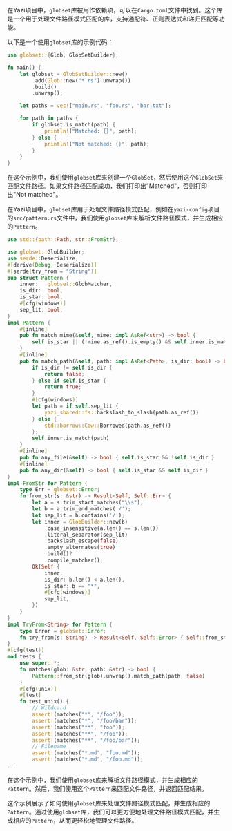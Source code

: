 在Yazi项目中，`globset`库被用作依赖项，可以在`Cargo.toml`文件中找到。这个库是一个用于处理文件路径模式匹配的库，支持通配符、正则表达式和递归匹配等功能。

以下是一个使用`globset`库的示例代码：

```rust
use globset::{Glob, GlobSetBuilder};

fn main() {
    let globset = GlobSetBuilder::new()
        .add(Glob::new("*.rs").unwrap())
        .build()
        .unwrap();

    let paths = vec!["main.rs", "foo.rs", "bar.txt"];

    for path in paths {
        if globset.is_match(path) {
            println!("Matched: {}", path);
        } else {
            println!("Not matched: {}", path);
        }
    }
}
```

在这个示例中，我们使用`globset`库来创建一个`GlobSet`，然后使用这个`GlobSet`来匹配文件路径。如果文件路径匹配成功，我们打印出"Matched"，否则打印出"Not matched"。

在Yazi项目中，`globset`库用于处理文件路径模式匹配，例如在`yazi-config`项目的`src/pattern.rs`文件中，我们使用`globset`库来解析文件路径模式，并生成相应的`Pattern`。

```rust
use std::{path::Path, str::FromStr};

use globset::GlobBuilder;
use serde::Deserialize;
#[derive(Debug, Deserialize)]
#[serde(try_from = "String")]
pub struct Pattern {
	inner:   globset::GlobMatcher,
	is_dir:  bool,
	is_star: bool,
	#[cfg(windows)]
	sep_lit: bool,
}
impl Pattern {
	#[inline]
	pub fn match_mime(&self, mime: impl AsRef<str>) -> bool {
		self.is_star || (!mime.as_ref().is_empty() && self.inner.is_match(mime.as_ref()))
	}
	#[inline]
	pub fn match_path(&self, path: impl AsRef<Path>, is_dir: bool) -> bool {
		if is_dir != self.is_dir {
			return false;
		} else if self.is_star {
			return true;
		}
		#[cfg(windows)]
		let path = if self.sep_lit {
			yazi_shared::fs::backslash_to_slash(path.as_ref())
		} else {
			std::borrow::Cow::Borrowed(path.as_ref())
		};
		self.inner.is_match(path)
	}
	#[inline]
	pub fn any_file(&self) -> bool { self.is_star && !self.is_dir }
	#[inline]
	pub fn any_dir(&self) -> bool { self.is_star && self.is_dir }
}
impl FromStr for Pattern {
	type Err = globset::Error;
	fn from_str(s: &str) -> Result<Self, Self::Err> {
		let a = s.trim_start_matches("\\s");
		let b = a.trim_end_matches('/');
		let sep_lit = b.contains('/');
		let inner = GlobBuilder::new(b)
			.case_insensitive(a.len() == s.len())
			.literal_separator(sep_lit)
			.backslash_escape(false)
			.empty_alternates(true)
			.build()?
			.compile_matcher();
		Ok(Self {
			inner,
			is_dir: b.len() < a.len(),
			is_star: b == "*",
			#[cfg(windows)]
			sep_lit,
		})
	}
}
impl TryFrom<String> for Pattern {
	type Error = globset::Error;
	fn try_from(s: String) -> Result<Self, Self::Error> { Self::from_str(s.as_str()) }
}
#[cfg(test)]
mod tests {
	use super::*;
	fn matches(glob: &str, path: &str) -> bool {
		Pattern::from_str(glob).unwrap().match_path(path, false)
	}
	#[cfg(unix)]
	#[test]
	fn test_unix() {
		// Wildcard
		assert!(matches("*", "/foo"));
		assert!(matches("*", "/foo/bar"));
		assert!(matches("**", "foo"));
		assert!(matches("**", "/foo"));
		assert!(matches("**", "/foo/bar"));
		// Filename
		assert!(matches("*.md", "foo.md"));
		assert!(matches("*.md", "/foo.md"));
...
```

在这个示例中，我们使用`globset`库来解析文件路径模式，并生成相应的`Pattern`。然后，我们使用这个`Pattern`来匹配文件路径，并返回匹配结果。

这个示例展示了如何使用`globset`库来处理文件路径模式匹配，并生成相应的`Pattern`。通过使用`globset`库，我们可以更方便地处理文件路径模式匹配，并生成相应的`Pattern`，从而更轻松地管理文件路径。